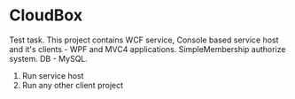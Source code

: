 # CloudBox
Test task. This project contains WCF service, Console based service host and it's clients - WPF and MVC4 applications.
SimpleMembership authorize system. DB - MySQL.
1) Run service host
2) Run any other client project
